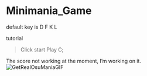# Minimania_Game
default key is 
D F K L


tutorial
> Click start
> Play 
C;

The score not working at the moment, I’m working on it.
![GetRealOsuManiaGIF](https://github.com/user-attachments/assets/a6564173-583a-4a3c-a5e6-1fcaa1c51603)
